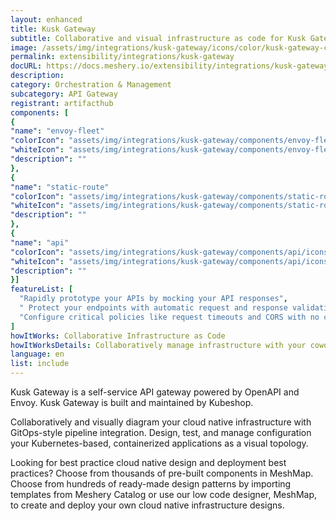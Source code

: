 ```yaml
---
layout: enhanced
title: Kusk Gateway
subtitle: Collaborative and visual infrastructure as code for Kusk Gateway
image: /assets/img/integrations/kusk-gateway/icons/color/kusk-gateway-color.svg
permalink: extensibility/integrations/kusk-gateway
docURL: https://docs.meshery.io/extensibility/integrations/kusk-gateway
description: 
category: Orchestration & Management
subcategory: API Gateway
registrant: artifacthub
components: [
{
"name": "envoy-fleet"
"colorIcon": "assets/img/integrations/kusk-gateway/components/envoy-fleet/icons/color/envoy-fleet-color.svg"
"whiteIcon": "assets/img/integrations/kusk-gateway/components/envoy-fleet/icons/white/envoy-fleet-white.svg"
"description": ""
},
{
"name": "static-route"
"colorIcon": "assets/img/integrations/kusk-gateway/components/static-route/icons/color/static-route-color.svg"
"whiteIcon": "assets/img/integrations/kusk-gateway/components/static-route/icons/white/static-route-white.svg"
"description": ""
},
{
"name": "api"
"colorIcon": "assets/img/integrations/kusk-gateway/components/api/icons/color/api-color.svg"
"whiteIcon": "assets/img/integrations/kusk-gateway/components/api/icons/white/api-white.svg"
"description": ""
}]
featureList: [
  "Rapidly prototype your APIs by mocking your API responses",
  " Protect your endpoints with automatic request and response validations",
  "Configure critical policies like request timeouts and CORS with no coding required."
]
howItWorks: Collaborative Infrastructure as Code
howItWorksDetails: Collaboratively manage infrastructure with your coworkers synchronously sharing the same designs.
language: en
list: include
---
```

<p>
Kusk Gateway is a self-service API gateway powered by OpenAPI and Envoy. Kusk Gateway is built and maintained by Kubeshop.
</p>
<p>
    Collaboratively and visually diagram your cloud native infrastructure with GitOps-style pipeline integration. Design, test, and manage configuration your Kubernetes-based, containerized applications as a visual topology.
</p>
<p>
    Looking for best practice cloud native design and deployment best practices? Choose from thousands of pre-built components in MeshMap. Choose from hundreds of ready-made design patterns by importing templates from Meshery Catalog or use our low code designer, MeshMap, to create and deploy your own cloud native infrastructure designs.
</p>
